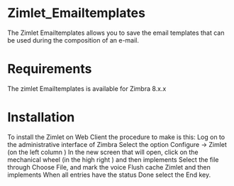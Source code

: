 Zimlet_Emailtemplates
=====================
The Zimlet Emailtemplates allows you to save the email templates that can be used during the composition of an e-mail.

Requirements
=====================
The zimlet Emailtemplates is available for Zimbra 8.x.x

Installation
=====================
To install the Zimlet on Web Client the procedure to make is this: Log on to the administrative interface of Zimbra Select the option Configure → Zimlet (on the left column ) In the new screen that will open, click on the mechanical wheel (in the high right ) and then implements Select the file through Choose File, and mark the voice Flush cache Zimlet and then implements When all entries have the status Done select the End key.

